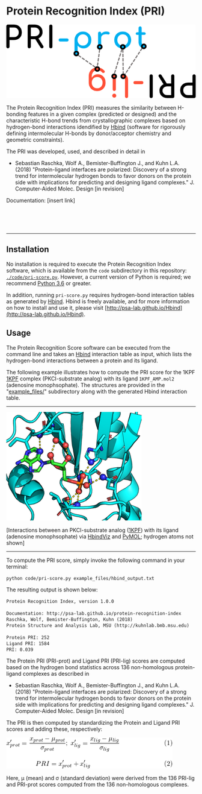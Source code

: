 # Protein Recognition Index (PRI)

![](docs/sources/images/pri-logo.png)

The Protein Recognition Index (PRI) measures the similarity between H-bonding features in a given complex (predicted or designed) and the characteristic H-bond trends from crystallographic complexes based on hydrogen-bond interactions idendified by [Hbind](https://github.com/psa-lab/Hbind) (software for rigorously defining intermolecular H-bonds by donor/acceptor chemistry and geometric constraints).

The PRI was developed, used, and described in detail in 

- Sebastian Raschka, Wolf A., Bemister-Buffington J., and Kuhn L.A. (2018) 
"Protein-ligand interfaces are polarized: Discovery of a strong trend for intermolecular hydrogen bonds to favor donors on the protein side with implications for predicting and designing ligand complexes." J. Computer-Aided Molec. Design [in revision]

Documentation: [insert link]


<br>
<br>
<br>

---

## Installation

No installation is required to execute the Protein Recognition Index software, which is available from the `code` subdirectory in this repository: [`./code/pri-score.py`](./code/pri-score.py). However, a current version of Python is required; we recommend [Python 3.6](https://www.python.org/downloads/release/python-360/) or greater.

In addition, running `pri-score.py` requires hydrogen-bond interaction tables as generated by [Hbind](http://psa-lab.github.io/Hbind). Hbind is freely available, and for more information on how to install and use it, please visit [http://psa-lab.github.io/Hbind](http://psa-lab.github.io/Hbind).

## Usage

The Protein Recognition Score software can be executed from the command line and takes an [Hbind](http://psa-lab.github.io/Hbind) interaction table as input, which lists the hydrogen-bond interactions between a protein and its ligand.

The following example illustrates how to compute the PRI score for the 1KPF [1KPF](https://www.rcsb.org/pdb/explore.do?structureId=1kpf) complex (PKCI-substrate analog) with its ligand `1KPF_AMP.mol2` (adenosine monophsophate). The structures are provided in the "[example_files/](./example_files)" subdirectory along with the generated Hbind interaction table.

---

![](docs/sources/images/1kpf_interact.png)

[Interactions between an PKCI-substrate analog ([1KPF](https://www.rcsb.org/pdb/explore.do?structureId=1kpf))  with its ligand (adenosine monophsophate) via [HbindViz](https://github.com/rasbt/HbindViz) and [PyMOL](https://pymol.org); hydrogen atoms not shown]

---

To compute the PRI score, simply invoke the following command in your terminal:

    python code/pri-score.py example_files/hbind_output.txt

The resulting output is shown below:

```
Protein Recognition Index, version 1.0.0

Documentation: http://psa-lab.github.io/protein-recognition-index
Raschka, Wolf, Bemister-Buffington, Kuhn (2018)
Protein Structure and Analysis Lab, MSU (http://kuhnlab.bmb.msu.edu)
    
Protein PRI: 252
Ligand PRI: 1584
PRI: 0.039
```

The Protein PRI (PRI-prot) and Ligand PRI (PRI-lig) scores are computed based on the hydrogen bond statistics across 136 non-homologous protein-ligand complexes as described in

- Sebastian Raschka, Wolf A., Bemister-Buffington J., and Kuhn L.A. (2018) 
"Protein-ligand interfaces are polarized: Discovery of a strong trend for intermolecular hydrogen bonds to favor donors on the protein side with implications for predicting and designing ligand complexes." J. Computer-Aided Molec. Design [in revision]

The PRI is then computed by standardizing the Protein and Ligand PRI scores and adding these, respectively:

![](docs/sources/images/pri-eq.png)

Here, &mu; (mean) and &sigma; (standard deviation) were derived from the 136 PRI-lig and PRI-prot scores computed from the 136 non-homologous complexes.
